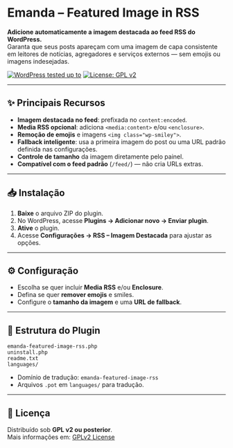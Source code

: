 # Emanda – Featured Image in RSS

**Adicione automaticamente a imagem destacada ao feed RSS do WordPress.**  
Garanta que seus posts apareçam com uma imagem de capa consistente em leitores de notícias, agregadores e serviços externos — sem emojis ou imagens indesejadas.

[![WordPress tested up to](https://img.shields.io/badge/WordPress-6.6-blue.svg)](https://wordpress.org/plugins/)
[![License: GPL v2](https://img.shields.io/badge/License-GPLv2-blue.svg)](https://www.gnu.org/licenses/old-licenses/gpl-2.0.en.html)

---

## ✨ Principais Recursos
- **Imagem destacada no feed**: prefixada no `content:encoded`.
- **Media RSS opcional**: adiciona `<media:content>` e/ou `<enclosure>`.
- **Remoção de emojis** e imagens `<img class="wp-smiley">`.
- **Fallback inteligente**: usa a primeira imagem do post ou uma URL padrão definida nas configurações.
- **Controle de tamanho** da imagem diretamente pelo painel.
- **Compatível com o feed padrão** (`/feed/`) — não cria URLs extras.

---

## 📥 Instalação

1. **Baixe** o arquivo ZIP do plugin.
2. No WordPress, acesse **Plugins → Adicionar novo → Enviar plugin**.
3. **Ative** o plugin.
4. Acesse **Configurações → RSS – Imagem Destacada** para ajustar as opções.

---

## ⚙️ Configuração
- Escolha se quer incluir **Media RSS** e/ou **Enclosure**.
- Defina se quer **remover emojis** e smiles.
- Configure o **tamanho da imagem** e uma **URL de fallback**.

---

## 📂 Estrutura do Plugin
```
emanda-featured-image-rss.php
uninstall.php
readme.txt
languages/
```
- Domínio de tradução: `emanda-featured-image-rss`
- Arquivos `.pot` em `languages/` para tradução.

---

## 📜 Licença
Distribuído sob **GPL v2 ou posterior**.  
Mais informações em: [GPLv2 License](https://www.gnu.org/licenses/old-licenses/gpl-2.0.en.html)
